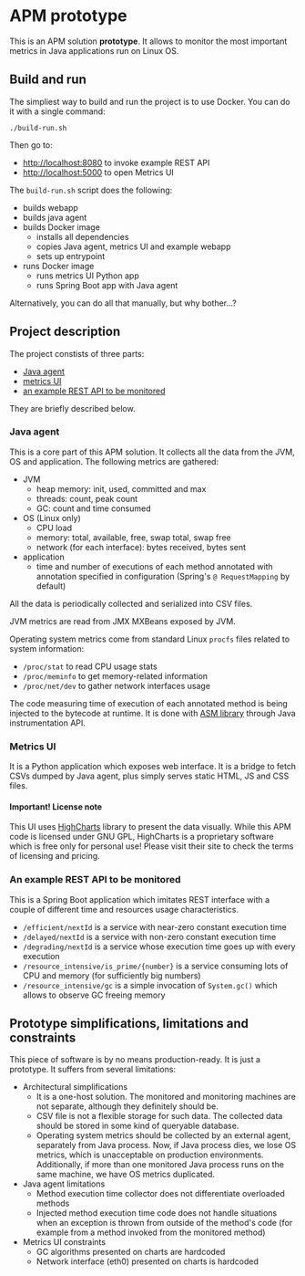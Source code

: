 # APM prototype

This is an APM solution **prototype**. It allows to monitor the most important metrics in Java applications run on Linux OS.


## Build and run

The simpliest way to build and run the project is to use Docker. You can do it with a single command:

`./build-run.sh`

Then go to:
* [http://localhost:8080](http://localhost:8080) to invoke example REST API
* [http://localhost:5000](http://localhost:5000) to open Metrics UI


The `build-run.sh` script does the following:
+ builds webapp
+ builds java agent
+ builds Docker image
  + installs all dependencies
  + copies Java agent, metrics UI and example webapp
  + sets up entrypoint
+ runs Docker image
  + runs metrics UI Python app
  + runs Spring Boot app with Java agent

Alternatively, you can do all that manually, but why bother...?


## Project description

The project constists of three parts:
* [Java agent](#java-agent)
* [metrics UI](#metrics-ui)
* [an example REST API to be monitored](#an-example-rest-api-to-be-monitored)

They are briefly described below.


### Java agent

This is a core part of this APM solution. It collects all the data from the JVM, OS and application. The following metrics are gathered:
+ JVM
  + heap memory: init, used, committed and max
  + threads: count, peak count
  + GC: count and time consumed
+ OS (Linux only)
  + CPU load
  + memory: total, available, free, swap total, swap free
  + network (for each interface): bytes received, bytes sent
+ application
  + time and number of executions of each method annotated with annotation specified in configuration (Spring&apos;s `@ RequestMapping` by default)

All the data is periodically collected and serialized into CSV files.

JVM metrics are read from JMX MXBeans exposed by JVM.

Operating system metrics come from standard Linux `procfs` files related to system information:
* `/proc/stat` to read CPU usage stats
* `/proc/meminfo` to get memory-related information
* `/proc/net/dev` to gather network interfaces usage

The code measuring time of execution of each annotated method is being injected to the bytecode at runtime. It is done with [ASM library](http://asm.ow2.org/) through Java instrumentation API.


### Metrics UI

It is a Python application which exposes web interface. It is a bridge to fetch CSVs dumped by Java agent, plus simply serves static HTML, JS and CSS files.

#### Important! License note

This UI uses [HighCharts](https://www.highcharts.com/) library to present the data visually. While this APM code is licensed under GNU GPL, HighCharts is a proprietary software which is free only for personal use! Please visit their site to check the terms of licensing and pricing.


### An example REST API to be monitored

This is a Spring Boot application which imitates REST interface with a couple of different time and resources usage characteristics.
* `/efficient/nextId` is a service with near-zero constant execution time
* `/delayed/nextId` is a service with non-zero constant execution time
* `/degrading/nextId` is a service whose execution time goes up with every execution
* `/resource_intensive/is_prime/{number}` is a service consuming lots of CPU and memory (for sufficiently big numbers)
* `/resource_intensive/gc` is a simple invocation of `System.gc()` which allows to observe GC freeing memory




## Prototype simplifications, limitations and constraints

This piece of software is by no means production-ready. It is just a prototype. It suffers from several limitations:
+ Architectural simplifications
  + It is a one-host solution. The monitored and monitoring machines are not separate, although they definitely should be.
  + CSV file is not a flexible storage for such data. The collected data should be stored in some kind of queryable database.
  + Operating system metrics should be collected by an external agent, separately from Java process. Now, if Java process dies, we lose OS metrics, which is unacceptable on production environments. Additionally, if more than one monitored Java process runs on the same machine, we have OS metrics duplicated.
+ Java agent limitations
  + Method execution time collector does not differentiate overloaded methods
  + Injected method execution time code does not handle situations when an exception is thrown from outside of the method&apos;s code (for example from a method invoked from the monitored method)
+ Metrics UI constraints
  + GC algorithms presented on charts are hardcoded
  + Network interface (eth0) presented on charts is hardcoded

